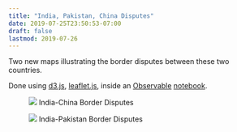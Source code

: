 ```yaml
---
title: "India, Pakistan, China Disputes"
date: 2019-07-25T23:50:53-07:00
draft: false
lastmod: 2019-07-26
---
```


Two new maps illustrating the border disputes between these two countries.

Done using [d3.js](https://d3js.org/), [leaflet.js](https://leafletjs.com/), inside an [Observable](https://observablehq.com/@shriphani/india-china-border) [notebook](https://observablehq.com/@shriphani/india-pakistan-border-dispute?collection=@shriphani/india-border-disputes).

<figure>
    <img src="/img/india_china_border_situation.png" />
    <caption>India-China Border Disputes</caption>
</figure>

<figure>
    <img src="/img/india_pakistan_map.png" />
    <caption>India-Pakistan Border Disputes</caption>
</figure>